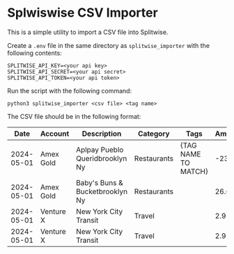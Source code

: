 # Splwiswise CSV Importer

This is a simple utility to import a CSV file into Splitwise.

Create a `.env` file in the same directory as `splitwise_importer` with the following contents:

```
SPLITWISE_API_KEY=<your api key>
SPLITWISE_API_SECRET=<your api secret>
SPLITWISE_API_TOKEN=<your api token>
```

Run the script with the following command:

```
python3 splitwise_importer <csv file> <tag name>
```

The CSV file should be in the following format:

| Date       | Account   | Description                     | Category    | Tags                | Amount |
| ---------- | --------- | ------------------------------- | ----------- | ------------------- | ------ |
| 2024-05-01 | Amex Gold | Aplpay Pueblo Queridbrooklyn Ny | Restaurants | {TAG NAME TO MATCH} | -23.4  |
| 2024-05-01 | Amex Gold | Baby's Buns & Bucketbrooklyn Ny | Restaurants |                     | 26.67  |
| 2024-05-01 | Venture X | New York City Transit           | Travel      |                     | 2.9    |
| 2024-05-01 | Venture X | New York City Transit           | Travel      |                     | 2.9    |
